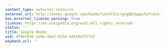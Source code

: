 ```yaml
---
content_type: external-resource
external_url: http://books.google.com/books?id=XYIJcrgzgQ0C&pg=Pafrontcover
has_external_license_warning: true
license: https://en.wikipedia.org/wiki/All_rights_reserved
status: ''
title: Google Books
uid: df0e7636-1e9a-4ae5-9c5d-44338e7577af
wayback_url: ''
---
```

